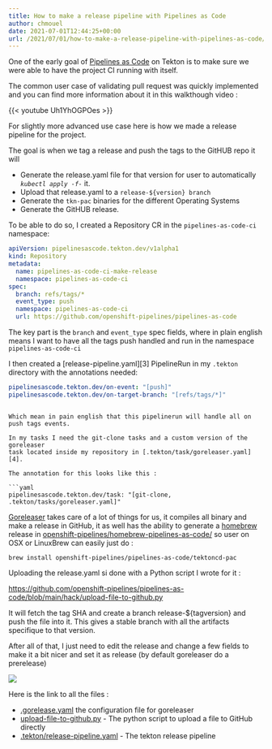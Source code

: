 ```yaml
---
title: How to make a release pipeline with Pipelines as Code
author: chmouel
date: 2021-07-01T12:44:25+00:00
url: /2021/07/01/how-to-make-a-release-pipeline-with-pipelines-as-code/
---
```

One of the early goal of <a href="https://github.com/openshift-pipelines/pipelines-as-code/" data-type="URL" data-id="https://github.com/openshift-pipelines/pipelines-as-code/">Pipelines as Code</a> on Tekton is to make sure we were able to have the project CI running with itself.

The common user case of validating pull request was quickly implemented and you can find more information about it in this walkthough video :


{{< youtube Uh1YhOGPOes >}}

For slightly more advanced use case here is how we made a release pipeline for the project.

The goal is when we tag a release and push the tags to the GitHUB repo it will

  * Generate the release.yaml file for that version for user to automatically _`kubectl apply -f-`_ it.
  * Upload that release.yaml to a `release-${version} branch`
  * Generate the `tkn-pac` binaries for the different Operating Systems
  * Generate the GitHUB release.

To be able to do so, I created a Repository CR in the `pipelines-as-code-ci` namespace:

```yaml
apiVersion: pipelinesascode.tekton.dev/v1alpha1
kind: Repository
metadata:
  name: pipelines-as-code-ci-make-release
  namespace: pipelines-as-code-ci
spec:
  branch: refs/tags/*
  event_type: push
  namespace: pipelines-as-code-ci
  url: https://github.com/openshift-pipelines/pipelines-as-code
```

The key part is the `branch` and `event_type` spec fields, where in plain
english means I want to have all the tags push handled and run in the namespace
`pipelines-as-code-ci`

I then created a [release-pipeline.yaml][3] PipelineRun in my `.tekton`
directory with the annotations needed:

```yaml
pipelinesascode.tekton.dev/on-event: "[push]"
pipelinesascode.tekton.dev/on-target-branch: "[refs/tags/*]"
```

```

Which mean in pain english that this pipelinerun will handle all on push tags events.

In my tasks I need the git-clone tasks and a custom version of the goreleaser
task located inside my repository in [.tekton/task/goreleaser.yaml][4].

The annotation for this looks like this :

```yaml
pipelinesascode.tekton.dev/task: "[git-clone, .tekton/tasks/goreleaser.yaml]"
```

[Goreleaser](https://goreleaser.com/) takes care of a lot of things for us, it compiles all binary and make a release in GitHub, it as well has the ability to generate a [homebrew](https://brew.sh) release in [openshift-pipelines/homebrew-pipelines-as-code/](https://github.com/openshift-pipelines/homebrew-pipelines-as-code/) so user on OSX or LinuxBrew can easily just do :

```shell
brew install openshift-pipelines/pipelines-as-code/tektoncd-pac
```

Uploading the release.yaml si done with a Python script I wrote for it :

<https://github.com/openshift-pipelines/pipelines-as-code/blob/main/hack/upload-file-to-github.py>

It will fetch the tag SHA and create a branch release-${tagversion} and push the file into it. This gives a stable branch with all the artifacts specifique to that version.

After all of that, I just need to edit the release and change a few fields to make it a bit nicer and set it as release (by default goreleaser do a prerelease)

![](/wp-content/uploads/2021/07/image-1024x354.png)

Here is the link to all the files :

* [.gorelease.yaml](https://github.com/openshift-pipelines/pipelines-as-code/blob/main/.goreleaser.yml) the configuration file for goreleaser
* [upload-file-to-github.py](https://github.com/openshift-pipelines/pipelines-as-code/blob/main/hack/upload-file-to-github.py) - The python script to upload a file to GitHub directly
* [.tekton/release-pipeline.yaml](https://github.com/openshift-pipelines/pipelines-as-code/blob/main/.tekton/release-pipeline.yaml) - The tekton release pipeline

